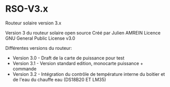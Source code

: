 # RSO-V3.x
Routeur solaire version 3.x

Version 3 du routeur solaire open source
Créé par Julien AMREIN
Licence GNU  General Public License v3.0

Différentes versions du routeur:
  - Version 3.0 - Draft de la carte de puissance pour test
  - Version 3.1 - Version standard edition, monocarte puissance + commande
  - Version 3.2 - Intégration du contrôle de température interne du boitier et de l'eau du chauffe eau (DS18B20 ET LM35)
